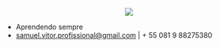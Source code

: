 
<p align="center">
  <a align="center" href="https://github.com/DenverCoder1/readme-typing-svg"><img src="https://readme-typing-svg.herokuapp.com?&font=IBM+Plex+Sans&color=F72EE2&size=25&lines=Olá+Bem+Vindo;Ao+Meu+Github;É+Meu+Repositorio+De+Codigos;Sou+Backend+Developer" /></a>
</p>


- Aprendendo sempre
- samuel.vitor.profissional@gmail.com | + 55 081 9 88275380

